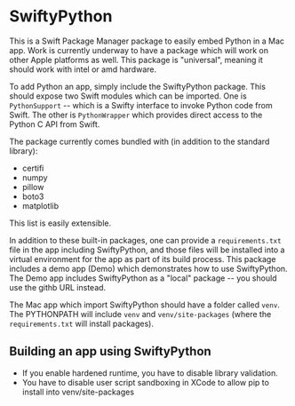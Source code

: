 #  SwiftyPython

This is a Swift Package Manager package to easily embed Python in a Mac app.  Work is currently underway to have a package which will work on other Apple platforms as well.  This package is "universal", meaning it should work with intel or amd hardware.

To add Python an app, simply include the SwiftyPython package.  This should expose two Swift modules which can be imported.  One is `PythonSupport` -- which is a Swifty interface to invoke Python code from Swift.  The other is `PythonWrapper` which provides direct access to the Python C API from Swift.

The package currently comes bundled with (in addition to the standard library): 

 - certifi
 - numpy
 - pillow
 - boto3
 - matplotlib

This list is easily extensible.

In addition to these built-in packages, one can provide a `requirements.txt` file in the app including SwiftyPython, and those files will be installed into a virtual environment for the app as part of its build process.  This package includes a demo app (Demo) which demonstrates how to use SwiftyPython.  The Demo app includes SwiftyPython as a "local" package -- you should use the githb URL instead.

The Mac app which import SwiftyPython should have a folder called `venv`.  The PYTHONPATH will include `venv` and `venv/site-packages` (where the `requirements.txt` will install packages).


## Building an app using SwiftyPython

- If you enable hardened runtime, you have to disable library validation.
- You have to disable user script sandboxing in XCode to allow pip to install into venv/site-packages

